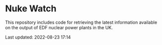 # Nuke Watch

This repository includes code for retrieving the latest information available on the output of EDF nuclear power plants in the UK.

Last updated: 2022-08-23 17:14
